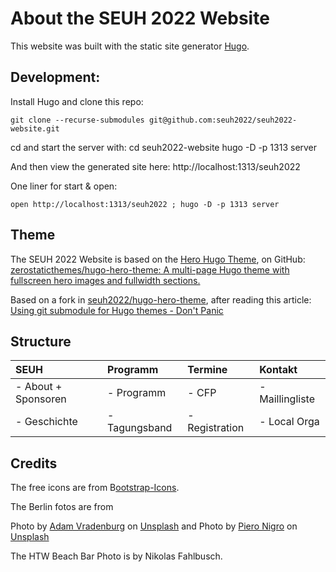 # About the SEUH 2022 Website

This website was built with the static site generator [Hugo](https://gohugo.io/).

## Development:

Install Hugo and clone this repo:

    git clone --recurse-submodules git@github.com:seuh2022/seuh2022-website.git

cd and start the server with:
    cd seuh2022-website
    hugo -D -p 1313 server

And then view the generated site here:  http://localhost:1313/seuh2022

One liner for start & open:

    open http://localhost:1313/seuh2022 ; hugo -D -p 1313 server

## Theme

The SEUH 2022 Website is based on the
[Hero Hugo Theme](https://themes.gohugo.io/themes/hugo-hero-theme/), on GitHub:
[zerostaticthemes/hugo-hero-theme: A multi-page Hugo theme with fullscreen hero images and fullwidth sections.](https://github.com/zerostaticthemes/hugo-hero-theme)

Based on a fork in [seuh2022/hugo-hero-theme](https://github.com/seuh2022/hugo-hero-theme), after
reading this article:
[Using git submodule for Hugo themes - Don't Panic](https://www.andrewhoog.com/post/git-submodule-for-hugo-themes/)

## Structure

| SEUH                | Programm      | Termine        | Kontakt         |
|:--------------------|:--------------|:---------------|:----------------|
| - About + Sponsoren | - Programm    | - CFP          | - Maillingliste |
| - Geschichte        | - Tagungsband | - Registration | - Local Orga    |


## Credits

The free icons are from B[ootstrap-Icons](https://icons.getbootstrap.com/).

The Berlin fotos are from

Photo by <a href="https://unsplash.com/@vradenburg?utm_source=unsplash&utm_medium=referral&utm_content=creditCopyText">Adam Vradenburg</a> on <a href="https://unsplash.com/s/photos/berlin?utm_source=unsplash&utm_medium=referral&utm_content=creditCopyText">Unsplash</a>
  and
Photo by <a href="https://unsplash.com/@pieronigro?utm_source=unsplash&utm_medium=referral&utm_content=creditCopyText">Piero Nigro</a> on <a href="https://unsplash.com/?utm_source=unsplash&utm_medium=referral&utm_content=creditCopyText">Unsplash</a>

The HTW Beach Bar Photo is by Nikolas Fahlbusch.
